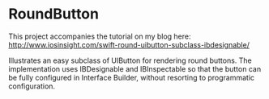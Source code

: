 # RoundButton

This project accompanies the tutorial on my blog here: http://www.iosinsight.com/swift-round-uibutton-subclass-ibdesignable/

Illustrates an easy subclass of UIButton for rendering round buttons.
The implementation uses IBDesignable and IBInspectable so that the button can be fully configured in Interface Builder,
without resorting to programmatic configuration.
